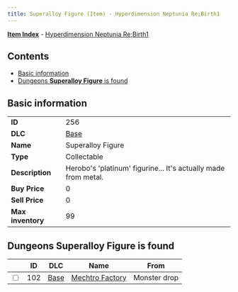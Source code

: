 ```yaml
---
title: Superalloy Figure (Item) - Hyperdimension Neptunia Re;Birth1
---
```


[**Item Index**](/neptunia/rb1/item/index.html) - [Hyperdimension Neptunia Re;Birth1](/neptunia/rb1)

## Contents

- [Basic information](#basic-information)
- [Dungeons **Superalloy Figure** is found](#dungeons-superalloy-figure-is-found)

## Basic information

|   |   |
| -- | -- |
| **ID** | 256 |
| **DLC** | [Base](/neptunia/rb1/dlc/1-base.html) |
| **Name** | Superalloy Figure |
| **Type** | Collectable |
| **Description** | Herobo's 'platinum' figurine... It's actually made from metal. |
| **Buy Price** | 0 |
| **Sell Price** | 0 |
| **Max inventory** | 99 |


## Dungeons **Superalloy Figure** is found

|    | ID | DLC | Name | From |
| -- | -- | --- | ---- | ---- |
| <input type="checkbox" id="rb1-dungeon-1-102" class="trackbox" /> | 102 | [Base](/neptunia/rb1/dlc/1-base.html) | [Mechtro Factory](/neptunia/rb1/dungeon/1-102-mechtro-factory.html) | Monster drop |
